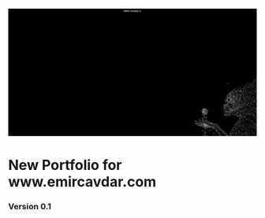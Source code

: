 ![Screenshot from mainpage](screenshot.png)

 <h1>New Portfolio for www.emircavdar.com </h1>

<h3> Version 0.1 </h3>
